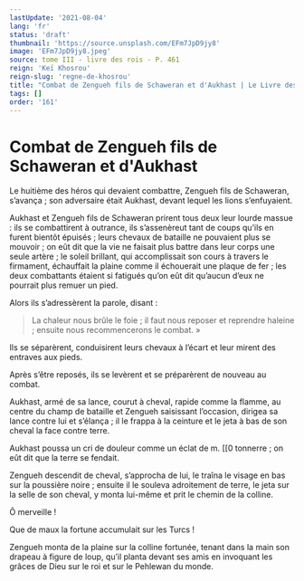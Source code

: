 ```yaml
---
lastUpdate: '2021-08-04'
lang: 'fr'
status: 'draft'
thumbnail: 'https://source.unsplash.com/EFm7JpD9jy8'
image: 'EFm7JpD9jy8.jpeg'
source: tome III - livre des rois - P. 461
reign: 'Keï Khosrou'
reign-slug: 'regne-de-khosrou'
title: "Combat de Zengueh fils de Schaweran et d'Aukhast | Le Livre des Rois | Shâhnâmeh"
tags: []
order: '161'
---
```


<!-- LTeX: language=fr -->

# Combat de Zengueh fils de Schaweran et d'Aukhast

Le huitième des héros qui devaient combattre, Zengueh fils de Schaweran, s’avança ; son adversaire était Aukhast, devant lequel les lions s’enfuyaient.

Aukhast et Zengueh fils de Schaweran prirent tous deux leur lourde massue : ils se combattirent à outrance, ils s’assenèreut tant de coups qu’ils en furent bientôt épuisés ; leurs chevaux de bataille ne pouvaient plus se mouvoir ; on eût dit que la vie ne faisait plus battre dans leur corps une seule artère ; le soleil brillant, qui accomplissait son cours à travers le firmament, échauffait la plaine comme il échouerait une plaque de fer ; les deux combattants étaient si fatigués qu’on eût dit qu’aucun d’eux ne pourrait plus remuer un pied.

Alors ils s’adressèrent la parole, disant :

> La chaleur nous brûle le foie ; il faut nous reposer et reprendre haleine ; ensuite nous recommencerons le combat. »

Ils se séparèrent, conduisirent leurs chevaux à l’écart et leur mirent des entraves aux pieds.

Après s’être reposés, ils se levèrent et se préparèrent de nouveau au combat.

Aukhast, armé de sa lance, courut à cheval, rapide comme la flamme, au centre du champ de bataille et Zengueh saisissant l’occasion, dirigea sa lance contre lui et s’élança ; il le frappa à la ceinture et le jeta à bas de son cheval la face contre terre.

Aukhast poussa un cri de douleur comme un éclat de m. [[0 tonnerre ; on eût dit que la terre se fendait.

Zengueh descendit de cheval, s’approcha de lui, le traîna le visage en bas sur la poussière noire ; ensuite il le souleva adroitement de terre, le jeta sur la selle de son cheval, y monta lui-même et prit le chemin de la colline.

Ô merveille !

Que de maux la fortune accumulait sur les Turcs !

Zengueh monta de la plaine sur la colline fortunée, tenant dans la main son drapeau à figure de loup, qu’il planta devant ses amis en invoquant les grâces de Dieu sur le roi et sur le Pehlewan du monde.
